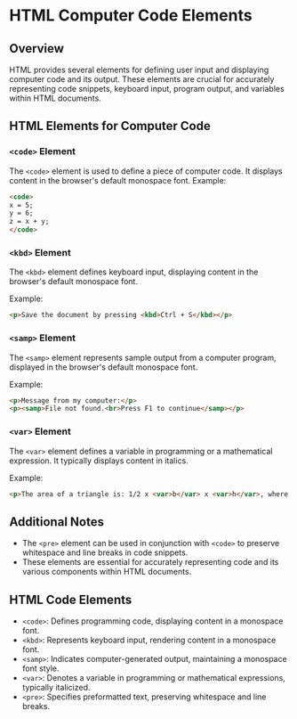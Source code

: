 # HTML Computer Code Elements
## Overview
HTML provides several elements for defining user input and displaying computer code and its output. These elements are crucial for accurately representing code snippets, keyboard input, program output, and variables within HTML documents.
## HTML Elements for Computer Code
### `<code>` Element
The `<code>` element is used to define a piece of computer code. It displays content in the browser's default monospace font.
Example:
```html
<code>
x = 5;
y = 6;
z = x + y;
</code>
```

### `<kbd>` Element

The `<kbd>` element defines keyboard input, displaying content in the browser's default monospace font.

Example:
```html
<p>Save the document by pressing <kbd>Ctrl + S</kbd></p>
```

### `<samp>` Element

The `<samp>` element represents sample output from a computer program, displayed in the browser's default monospace font.

Example:
```html
<p>Message from my computer:</p>
<p><samp>File not found.<br>Press F1 to continue</samp></p>
```

### `<var>` Element

The `<var>` element defines a variable in programming or a mathematical expression. It typically displays content in italics.

Example:
```html
<p>The area of a triangle is: 1/2 x <var>b</var> x <var>h</var>, where <var>b</var> is the base, and <var>h</var> is the vertical height.</p>
```

## Additional Notes

- The `<pre>` element can be used in conjunction with `<code>` to preserve whitespace and line breaks in code snippets.
- These elements are essential for accurately representing code and its various components within HTML documents.


## HTML Code Elements

- `<code>`: Defines programming code, displaying content in a monospace font.
- `<kbd>`: Represents keyboard input, rendering content in a monospace font.
- `<samp>`: Indicates computer-generated output, maintaining a monospace font style.
- `<var>`: Denotes a variable in programming or mathematical expressions, typically italicized.
- `<pre>`: Specifies preformatted text, preserving whitespace and line breaks.
